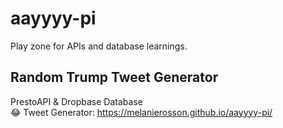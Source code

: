 # aayyyy-pi
Play zone for APIs and database learnings.

## Random Trump Tweet Generator
PrestoAPI & Dropbase Database
<br>😂  Tweet Generator: https://melanierosson.github.io/aayyyy-pi/
